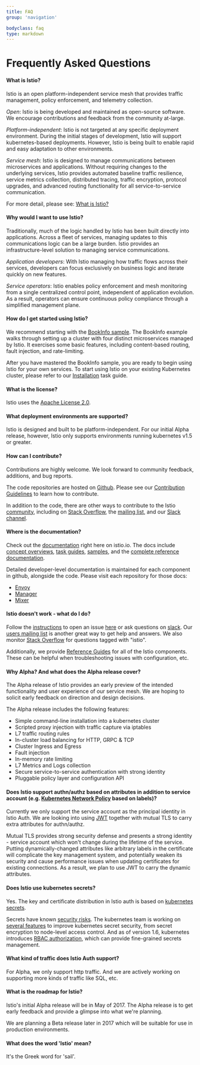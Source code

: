 ```yaml
---
title: FAQ
group: 'navigation'

bodyclass: faq
type: markdown
---
```


# Frequently Asked Questions

#### What is Istio?

Istio is an open platform-independent service mesh that provides traffic management, policy enforcement, and telemetry collection.

*Open*: Istio is being developed and maintained as open-source software. We encourage contributions and feedback from the community at-large.

*Platform-independent*: Istio is not targeted at any specific deployment environment. During the initial stages of development, Istio will support kubernetes-based deployments. However, Istio is being built to enable rapid and easy adaptation to other environments.

*Service mesh*: Istio is designed to manage communications between microservices and applications. Without requiring changes to the underlying services, Istio provides automated baseline traffic resilience, service metrics collection, distributed tracing, traffic encryption, protocol upgrades, and advanced routing functionality for all service-to-service communication.

For more detail, please see: [What is Istio?](https://istio.io/docs/concepts/what-is-istio.html)

#### Why would I want to use Istio?

Traditionally, much of the logic handled by Istio has been built directly into applications. Across a fleet of services, managing updates to this communications logic can be a large burden. Istio provides an infrastructure-level solution to managing service communications.

*Application developers*: With Istio managing how traffic flows across their services, developers can focus exclusively on business logic and iterate quickly on new features.

*Service operators*: Istio enables policy enforcement and mesh monitoring from a single centralized control point, independent of application evolution. As a result, operators can ensure continuous policy compliance through a simplified management plane.

#### How do I get started using Istio?

We recommend starting with the [BookInfo sample](https://istio.io/docs/samples/bookinfo.html). The BookInfo example walks through setting up a cluster with four distinct microservices managed by Istio. It exercises some basic features, including content-based routing, fault injection, and rate-limiting.

After you have mastered the BookInfo sample, you are ready to begin using Istio for your own services. To start using Istio on your existing Kubernetes cluster, please refer to our [Installation](https://istio.io/docs/tasks/istio-installation.html) task guide.

#### What is the license?

Istio uses the [Apache License 2.0](https://www.apache.org/licenses/LICENSE-2.0.html).

#### What deployment environments are supported?

Istio is designed and built to be platform-independent. For our initial Alpha release, however, Istio only supports environments running kubernetes v1.5 or greater. 

#### How can I contribute?

Contributions are highly welcome. We look forward to community feedback, additions, and bug reports.

The code repositories are hosted on [Github](https://github.com/istio). Please see our [Contribution Guidelines](https://github.com/istio/istio/blob/master/CONTRIBUTING.md) to learn how to contribute.

In addition to the code, there are other ways to contribute to the Istio [community](https://istio.io/community/), including on [Stack Overflow](https://stackoverflow.com/questions/tagged/istio), the [mailing list](https://groups.google.com/forum/#!forum/istio-users), and our [Slack channel](https://istio-dev.slack.com/).

#### Where is the documentation?

Check out the [documentation](https://istio.io/docs/) right here on istio.io. The docs include [concept overviews](https://istio.io/docs/concepts/), [task guides](https://istio.io/docs/tasks/), [samples](https://istio.io/docs/samples/), and the [complete reference documentation](https://istio.io/docs/reference/).

Detailed developer-level documentation is maintained for each component in github, alongside the code. Please visit each repository for those docs:

*   [Envoy](https://lyft.github.io/envoy/docs/)
*   [Manager](https://github.com/istio/manager/tree/master/doc)
*   [Mixer](https://github.com/istio/mixer/tree/master/doc)

#### Istio doesn't work - what do I do?

Follow the [instructions](https://github.com/istio/istio/blob/master/CONTRIBUTING.md#issues) to open an issue [here](https://github.com/istio/istio/issues/new) or ask questions on [slack](https://istio-dev.slack.com/messages/C524NCGR1/). Our [users mailing list](https://groups.google.com/forum/#!forum/istio-users) is another great way to get help and answers. We also monitor [Stack Overflow](https://stackoverflow.com/questions/tagged/istio) for questions tagged with "istio".

Additionally, we provide [Reference Guides](https://istio.io/docs/reference/) for all of the Istio components. These can be helpful when troubleshooting issues with configuration, etc.

#### Why Alpha? And what does the Alpha release cover?

The Alpha release of Istio provides an early preview of the intended functionality and user experience of our service mesh. We are hoping to solicit early feedback on direction and design decisions.

The Alpha release includes the following features:

*   Simple command-line installation into a kubernetes cluster
*   Scripted proxy injection with traffic capture via iptables
*   L7 traffic routing rules
*   In-cluster load balancing for HTTP, GRPC & TCP
*   Cluster Ingress and Egress
*   Fault injection
*   In-memory rate limiting
*   L7 Metrics and Logs collection
*   Secure service-to-service authentication with strong identity
*   Pluggable policy layer and configuration API

#### Does Istio support authn/authz based on attributes in addition to service account (e.g. [Kubernetes Network Policy](https://kubernetes.io/docs/concepts/services-networking/networkpolicies/) based on labels)?

Currently we only support the service account as the principal identity in Istio Auth. We are looking into using [JWT](https://jwt.io/) together with mutual TLS to carry extra attributes for authn/authz.

Mutual TLS provides strong security defense and presents a strong identity - service account which won't change during the lifetime of the service. Putting dynamically-changed attributes like arbitrary labels in the certificate will complicate the key management system, and potentially weaken its security and cause performance issues when updating certificates for existing connections. As a result, we plan to use JWT to carry the dynamic attributes.

#### Does Istio use kubernetes secrets?

Yes. The key and certificate distribution in Istio auth is based on [kubernetes secrets](https://kubernetes.io/docs/concepts/configuration/secret/).

Secrets have known [security risks](https://kubernetes.io/docs/concepts/configuration/secret/#risks). The kubernetes team is working on [several features](https://docs.google.com/document/d/1T2y-9geg9EfHHtCDYTXptCa-F4kQ0RyiH-c_M1SyD0s) to improve kubernetes secret security, from secret encryption to node-level access control. And as of version 1.6, kubernetes introduces [RBAC authorization](https://kubernetes.io/docs/admin/authorization/rbac/), which can provide fine-grained secrets management.

#### What kind of traffic does Istio Auth support?

For Alpha, we only support http traffic. And we are actively working on supporting more kinds of traffic like SQL, etc.

#### What is the roadmap for Istio?

Istio's initial Alpha release will be in May of 2017. The Alpha release is to get early feedback and provide a glimpse into what we're planning.

We are planning a Beta release later in 2017 which will be suitable for use in production environments.

#### What does the word 'Istio' mean?

It's the Greek word for 'sail'.
